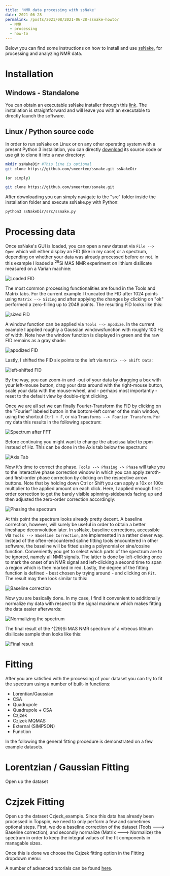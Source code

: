 ```yaml
---
title: 'NMR data processing with ssNake'
date: 2021-06-28
permalink: /posts/2021/08/2021-06-28-ssnake-howto/
  - NMR
  - processing
  - how-to
---
```


Below you can find some instructions on how to install and use [ssNake](https://www.ru.nl/science/magneticresonance/software/ssnake/), for processing and analyzing NMR data.

# Installation

## Windows - Standalone

You can obtain an executable ssNake installer through this [link](https://www.ru.nl/publish/pages/914099/ssnake_v1_3_installer_windows.zip). The installation is straightforward and will leave you with an executable to directly launch the software.

## Linux / Python source code

In order to run ssNake on Linux or on any other operating system with a present Python 3 installation, you can directly [download](https://github.com/smeerten/ssnake/archive/refs/heads/master.zip) its source code or use git to clone it into a new directory:

````bash
mkdir ssNakeDir #This line is optional
git clone https://github.com/smeerten/ssnake.git ssNakeDir

(or simply)

git clone https://github.com/smeerten/ssnake.git
````
After downloading you can simply navigate to the "src" folder inside the installation folder and execute ssNake.py with Python:

````Bash
python3 ssNakeDir/src/ssnake.py
````

# Processing data
Once ssNake's GUI is loaded, you can open a new dataset via `File --> Open` which will either display an FID (like in my case) or a spectrum, depending on whether your data was already processed before or not. In this example I loaded a $^{29}$Si MAS NMR experiment on lithium disilicate measured on a Varian machine:

![Loaded FID](/images/ssNake-howto/FID_loaded.jpg "Raw FID after loading a Varian dataset.")

The most common processing functionalities are found in the Tools and Matrix tabs. For the current example I truncated the FID after 1024 points using `Matrix --> Sizing` and after applying the changes by clicking on "ok" performed a zero-filling up to 2048 points. The resulting FID looks like this:

![sized FID](/images/ssNake-howto/FID_sized.jpg "Zero-filling the FID.")

A window function can be applied via `Tools --> Apodize`. In the current example I applied roughly a Gaussian windowsfunction with roughly 100 Hz of width. Note how the window function is displayed in green and the raw FID remains as a gray shade:

![apodized FID](/images/ssNake-howto/FID_apodization.jpg "Applying a Gaussian windows function.")

Lastly, I shifted the FID six points to the left via `Matrix --> Shift Data`:

![left-shifted FID](/images/ssNake-howto/FID_leftshifted.jpg "Left-shifting the FID six points.")

By the way, you can zoom-in and -out of your data by dragging a box with your left-mouse button, drag your data around with the right-mouse button, scale your data with the mouse-wheel, and - perhaps most importantly - reset to the default view by double-right clicking.

Once we are all set we can finally Fourier-Transform the FID by clicking on the "Fourier" labeled button in the bottom-left corner of the main window, using the shortcut `Ctrl + F`, or via `Transforms --> Fourier Transform`. For my data this results in the following spectrum:

![Spectrum after FFT](/images/ssNake-howto/Spec_raw.jpg "Spectrum resulting from Fourier Transformation.")

Before continuing you might want to change the abscissa label to ppm instead of Hz. This can be done in the Axis tab below the spectrum:

![Axis Tab](/images/ssNake-howto/Spec_raw.jpg "The Axis Tab let's you choose the Units of the abscissa.")

Now it's time to correct the phase. `Tools --> Phasing -> Phase` will take you to the interactive phase correction window in which you can apply zeroth- and first-order phase correction by clicking on the respective arrow buttons. Note that by holding down Ctrl or Shift you can apply a 10x or 100x multiplier to the applied amount on each click. Here, I applied enough first-order correction to get the barely visible spinning-sidebands facing up and then adjusted the zero-order correction accordingly:

![Phasing the spectrum](/images/ssNake-howto/Spec_phase.jpg "Phasing the spectrum.")

At this point the spectrum looks already pretty decent. A baseline correction, however, will surely be useful in order to obtain a better lineshape deconvolution later. In ssNake, baseline corrections, accessible via `Tools --> Baseline Correction`, are implemented in a rather clever way. Instead of the often-encountered spline fitting tools encountered in other software, the baseline will be fitted using a polynomial or sine/cosine function. Conveniently you get to select which parts of the spectrum are to be ignored, namely all NMR signals. The latter is done by left-clicking once to mark the onset of an NMR signal and left-clicking a second time to span a region which is then marked in red. Lastly, the degree of the fitting function is defined - best chosen by trying around - and clicking on `Fit`. The result may then look similar to this:

![Baseline correction](/images/ssNake-howto/Spec_baselinecorr.jpg "Applying a sine/cosine baseline correction.")

Now you are basically done. In my case, I find it convenient to additionally normalize my data with respect to the signal maximum which makes fitting the data easier afterwards:

![Normalizing the spectrum](/images/ssNake-howto/Spec_normalized.jpg "Normalizing the data.")

The final result of the ^{29}Si MAS NMR spectrum of a vitreous lithium disilicate sample then looks like this:

![Final result](/images/ssNake-howto/Spec_final.jpg "Final spectrum.")

# Fitting 

After you are satisfied with the processing of your dataset you can try to fit the spectrum using a number of built-in functions:

 - Lorentian/Gaussian 
 - CSA
 - Quadrupole
 - Quadrupole + CSA
 - Czjzek
 - Czjzek MQMAS
 - External (SIMPSON)
 - Function

In the following the general fitting procedure is demonstrated on a few example datasets.

# Lorentzian / Gaussian Fitting

Open up the dataset

# Czjzek Fitting

Open up the dataset Czjezk_example. Since this data has already been processed in Topspin, we need to only perform a few and sometimes optional steps. First, we do a baseline correction of the dataset (Tools ---> Baseline correction), and secondly normalize (Matrix ---> Normalize) the spectrum in order to keep the integral values of the fit components in managable sizes.

Once this is done we choose the Czjzek fitting option in the Fitting dropdown menu:



A number of advanced tutorials can be found [here](https://github.com/smeerten/ssnake_tutorials).


